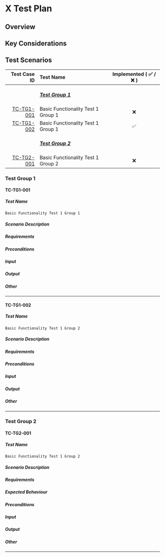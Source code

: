 # X Test Plan

## Overview

<!-- Provide a brief overview of the feature or component under test. Provide a link to the design document or HIP if available. -->

## Key Considerations

<!-- Provide a list of more intricate considerations that are note-worthy in the implementation or experience. -->

## Test Scenarios

|              Test Case ID | Test Name                                          | Implemented ( :white_check_mark: / :x: ) |
|--------------------------:|:---------------------------------------------------|:----------------------------------------:|
|                           | [_**<br/>Test Group 1<br/><br/>**_](#test-group-1) |                                          |
| [TC-TG1-001](#tc-tg1-001) | Basic Functionality Test 1 Group 1                 |                   :x:                    |
| [TC-TG1-002](#tc-tg1-002) | Basic Functionality Test 1 Group 1                 |            :white_check_mark:            |
|                           | [_**<br/>Test Group 2<br/><br/>**_](#test-group-2) |                                          |
| [TC-TG2-001](#tc-tg2-001) | Basic Functionality Test 1 Group 2                 |                   :x:                    |

### Test Group 1

#### TC-TG1-001

##### Test Name

`Basic Functionality Test 1 Group 1`

##### Scenario Description

<!-- Describe the scenario of the test. -->

##### Requirements

<!-- What are the requirement(s) that the test should . -->

##### Preconditions

<!-- What are the preconditions that will allow us to run the test? -->

##### Input

<!-- What is the input of the test? -->

##### Output

<!-- What output/result is expected to be produced at the end of the test? -->

##### Other

<!-- Additional information, if applicable -->

---

#### TC-TG1-002

##### Test Name

`Basic Functionality Test 1 Group 2`

##### Scenario Description

<!-- Describe the scenario of the test. -->

##### Requirements

<!-- What are the requirement(s) that the test should . -->

##### Preconditions

<!-- What are the preconditions that will allow us to run the test? -->

##### Input

<!-- What is the input of the test? -->

##### Output

<!-- What output/result is expected to be produced at the end of the test? -->

##### Other

<!-- Additional information, if applicable -->

---

### Test Group 2

#### TC-TG2-001

##### Test Name

`Basic Functionality Test 1 Group 2`

##### Scenario Description

<!-- Describe the scenario of the test. -->

##### Requirements

<!-- What are the requirement(s) that the test should aim to verify. -->

##### Expected Behaviour

<!-- What is the expected behavior/outcome that would make the test successful. -->

##### Preconditions

<!-- What are the preconditions that will allow us to run the test? -->

##### Input

<!-- What is the input of the test? -->

##### Output

<!-- What output/result is expected to be produced at the end of the test? -->

##### Other

<!-- Additional information, if applicable-->

---
